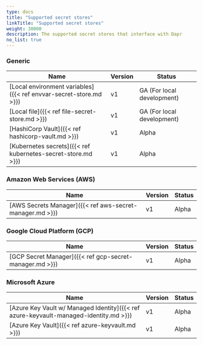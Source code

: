 ```yaml
---
type: docs
title: "Supported secret stores"
linkTitle: "Supported secret stores"
weight: 30000
description: The supported secret stores that interface with Dapr
no_list: true
---
```


### Generic

| Name                                                              | Version |Status                       |
|-------------------------------------------------------------------|---------|-----------------------------|
| [Local environment variables]({{< ref envvar-secret-store.md >}}) | v1      |GA (For local development)   |
| [Local file]({{< ref file-secret-store.md >}})                    | v1      |GA (For local development)   |
| [HashiCorp Vault]({{< ref hashicorp-vault.md >}})                 | v1      |Alpha                        |
| [Kubernetes secrets]({{< ref kubernetes-secret-store.md >}})      | v1      |Alpha                        |

### Amazon Web Services (AWS)

| Name                                                              | Version |Status                       |
|-------------------------------------------------------------------|---------|-----------------------------|
| [AWS Secrets Manager]({{< ref aws-secret-manager.md >}})          |v1       |Alpha  | 

### Google Cloud Platform (GCP)

| Name                                                              | Version |Status                       |
|-------------------------------------------------------------------|---------|-----------------------------|
| [GCP Secret Manager]({{< ref gcp-secret-manager.md >}})           |v1       |Alpha                        |

### Microsoft Azure

| Name                                                              | Version |Status                       |
|-------------------------------------------------------------------|---------|-----------------------------|
| [Azure Key Vault w/ Managed Identity]({{< ref azure-keyvault-managed-identity.md >}}) | v1       |Alpha   | 
| [Azure Key Vault]({{< ref azure-keyvault.md >}})                                      | v1       |Alpha   | 

